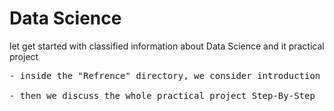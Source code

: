 # Data Science
let get started with classified information about Data Science and it practical project 

<pre>
- inside the "Refrence" directory, we consider introduction and theory Slides about Data Science 

- then we discuss the whole practical project Step-By-Step
</pre>

